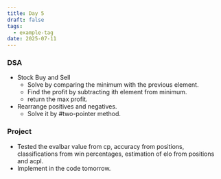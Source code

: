 ```yaml
---
title: Day 5
draft: false
tags:
  - example-tag
date: 2025-07-11
---
```

### DSA
- Stock Buy and Sell
	- Solve by comparing the minimum with the previous element.
	- Find the profit by subtracting ith element from minimum.
	- return the max profit.
- Rearrange positives and negatives.
	- Solve it by #two-pointer method.


### Project
- Tested the evalbar value from cp, accuracy from positions, classifications from win percentages, estimation of elo from positions and acpl.
- Implement in the code tomorrow.